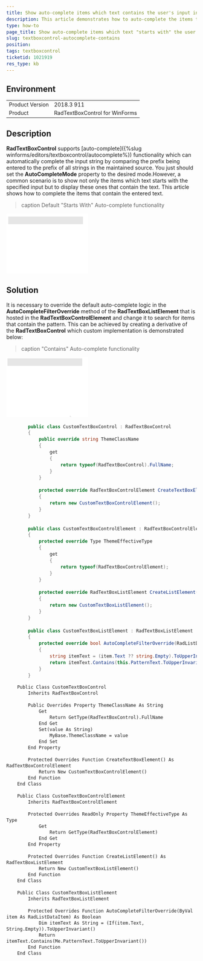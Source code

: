 ```yaml
---
title: Show auto-complete items which text contains the user's input in RadTextBoxControl
description: This article demonstrates how to auto-complete the items that contains the user's input in RadTextBoxControl
type: how-to
page_title: Show auto-complete items which text "starts with" the user's input in RadTextBoxControl
slug: textboxcontrol-autocomplete-contains
position: 
tags: textboxcontrol
ticketid: 1021919
res_type: kb
---
```


## Environment
<table>
	<tr>
		<td>Product Version</td>
		<td>2018.3 911</td>
	</tr>
	<tr>
		<td>Product</td>
		<td>RadTextBoxControl for WinForms</td>
	</tr>
</table>


## Description

**RadTextBoxControl** supports [auto-complete]({%slug winforms/editors/textboxcontrol/autocomplete%}) functionality which can automatically complete the input string by comparing the prefix being entered to the prefix of all strings in the maintained source. You just should set the **AutoCompleteMode** property to the desired mode.However, a common scenario is to show not only the items which text starts with the specified input but to display these ones that contain the text. This article shows how to complete the items that contain the entered text.

>caption Default "Starts With" Auto-complete functionality

![textboxcontrol-autocomplete-contains001](images/textboxcontrol-autocomplete-contains001.gif)

## Solution 

It is necessary to override the default auto-complete logic in the **AutoCompleteFilterOverride** method of the **RadTextBoxListElement** that is hosted in the **RadTextBoxControlElement** and change it to search for items that contain the pattern. This can be achieved by creating a derivative of the **RadTextBoxControl** which custom implementation is demonstrated below:


>caption "Contains" Auto-complete functionality

![textboxcontrol-autocomplete-contains002](images/textboxcontrol-autocomplete-contains002.gif)

````C#
        public class CustomTextBoxControl : RadTextBoxControl
        {
            public override string ThemeClassName
            {
                get
                {
                    return typeof(RadTextBoxControl).FullName;
                }
            }

            protected override RadTextBoxControlElement CreateTextBoxElement()
            {
                return new CustomTextBoxControlElement();
            }
        }

        public class CustomTextBoxControlElement : RadTextBoxControlElement
        {
            protected override Type ThemeEffectiveType
            {
                get
                {
                    return typeof(RadTextBoxControlElement);
                }
            }

            protected override RadTextBoxListElement CreateListElement()
            {
                return new CustomTextBoxListElement();
            }
        }

        public class CustomTextBoxListElement : RadTextBoxListElement
        {
            protected override bool AutoCompleteFilterOverride(RadListDataItem item)
            {
                string itemText = (item.Text ?? string.Empty).ToUpperInvariant();
                return itemText.Contains(this.PatternText.ToUpperInvariant());
            }
        }


````
````VB.NET
    Public Class CustomTextBoxControl
        Inherits RadTextBoxControl

        Public Overrides Property ThemeClassName As String
            Get
                Return GetType(RadTextBoxControl).FullName
            End Get
            Set(value As String)
                MyBase.ThemeClassName = value
            End Set
        End Property

        Protected Overrides Function CreateTextBoxElement() As RadTextBoxControlElement
            Return New CustomTextBoxControlElement()
        End Function
    End Class

    Public Class CustomTextBoxControlElement
        Inherits RadTextBoxControlElement

        Protected Overrides ReadOnly Property ThemeEffectiveType As Type
            Get
                Return GetType(RadTextBoxControlElement)
            End Get
        End Property

        Protected Overrides Function CreateListElement() As RadTextBoxListElement
            Return New CustomTextBoxListElement()
        End Function
    End Class

    Public Class CustomTextBoxListElement
        Inherits RadTextBoxListElement

        Protected Overrides Function AutoCompleteFilterOverride(ByVal item As RadListDataItem) As Boolean
            Dim itemText As String = (If(item.Text, String.Empty)).ToUpperInvariant()
            Return itemText.Contains(Me.PatternText.ToUpperInvariant())
        End Function
    End Class


````


